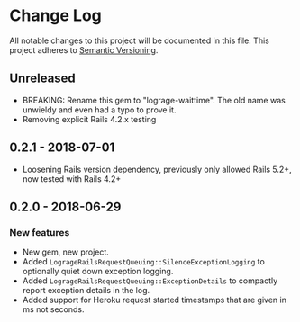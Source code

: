 # Change Log

All notable changes to this project will be documented in this file.
This project adheres to [Semantic Versioning](http://semver.org/).

## Unreleased

- BREAKING: Rename this gem to "lograge-waittime". The old name was unwieldy and even had a typo to prove it.
- Removing explicit Rails 4.2.x testing

## 0.2.1 - 2018-07-01

- Loosening Rails version dependency, previously only allowed Rails 5.2+, now tested with Rails 4.2+

## 0.2.0 - 2018-06-29

### New features

- New gem, new project.
- Added `LogrageRailsRequestQueuing::SilenceExceptionLogging` to optionally quiet down exception logging.
- Added `LogrageRailsRequestQueuing::ExceptionDetails` to compactly report exception details in the log.
- Added support for Heroku request started timestamps that are given in ms not seconds.
